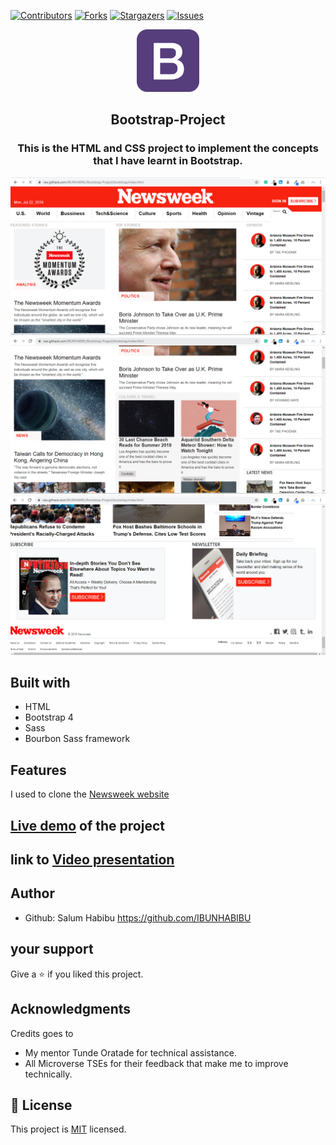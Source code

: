 
[![Contributors][contributors-shield]][contributors-url]
[![Forks][forks-shield]][forks-url]
[![Stargazers][stars-shield]][stars-url]
[![Issues][issues-shield]][issues-url]



<p align="center">
  <a href="git@github.com:IBUNHABIBU/platform-game.git">
    <p align="center"> <img src="https://raw.githubusercontent.com/github/explore/80688e429a7d4ef2fca1e82350fe8e3517d3494d/topics/bootstrap/bootstrap.png" alt="Bootstrap" width="100" height="100"> </p>
  </a>

  <h2 align="center">Bootstrap-Project</h2>
  <h3 align="center">This is the HTML and CSS project to implement the concepts that I have learnt in Bootstrap. </h3>
  
![screenshot](https://github.com/IBUNHABIBU/Bootstrap-Project/blob/bootstrap/Assets/images/newsweekhome.PNG)
![screenshot](https://github.com/IBUNHABIBU/Bootstrap-Project/blob/bootstrap/Assets/images/newsweekbody.PNG)
![screenshot](https://github.com/IBUNHABIBU/Bootstrap-Project/blob/bootstrap/Assets/images/newsweekfooter.PNG)



## Built with 
* HTML
* Bootstrap 4
* Sass
* Bourbon Sass framework

## Features 
 I used to clone the [Newsweek website](https://www.newsweek.com/)

## [Live demo](https://raw.githack.com/IBUNHABIBU/Bootstrap-Project/bootstrap/index.html "Of the project") of the project

## link to  [Video presentation](# "Loom")

## Author
* Github: Salum Habibu https://github.com/IBUNHABIBU 

## your support 
Give a :star: if you liked this project.
## Acknowledgments
Credits goes to
- My mentor Tunde Oratade for technical assistance.
- All Microverse TSEs for their feedback that make me to improve technically.
## 📝 License
This project is [MIT](LICENCE) licensed.


[contributors-shield]: https://img.shields.io/github/contributors/IBUNHABIBU/Bootstrap-Project.svg?style=flat-square
[contributors-url]: https://github.com/IBUNHABIBU/Bootstrap-Project/graphs/contributors
[forks-shield]: https://img.shields.io/github/forks/IBUNHABIBU/Bootstrap-Project.svg?style=flat-square
[forks-url]: https://github.com/IBUNHABIBU/Bootstrap-Project/network/members
[stars-shield]: https://img.shields.io/github/stars/IBUNHABIBU/Bootstrap-Project.svg?style=flat-square
[stars-url]: https://github.com/IBUNHABIBU/Bootstrap-Project/stargazers
[issues-shield]: https://img.shields.io/github/issues/IBUNHABIBU/Bootstrap-Project.svg?style=flat-square
[issues-url]: https://github.com/IBUNHABIBU/Bootstrap-Project/issues
